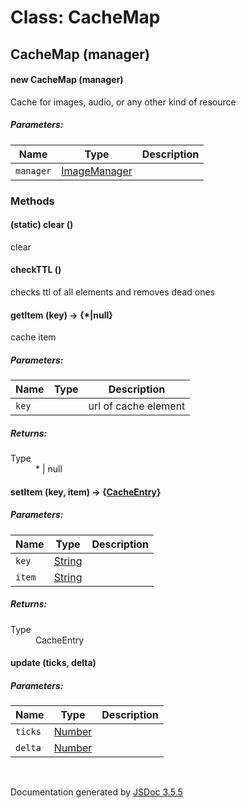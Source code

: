 # Class: CacheMap

## CacheMap (manager)

#### new CacheMap (manager)

Cache for images, audio, or any other kind of resource

##### Parameters:

| Name | Type | Description |
| --- | --- | --- |
| `manager` | [ImageManager](ImageManager.html) |  |

<dl>
</dl>

### Methods

#### (static) clear ()

clear
<dl>
</dl>

#### checkTTL ()

checks ttl of all elements and removes dead ones
<dl>
</dl>

#### getItem (key) → {*|null}

cache item

##### Parameters:

| Name | Type | Description |
| --- | --- | --- |
| `key` |  | url of cache element |

<dl>
</dl>

##### Returns:

<dl>
                <dt> Type </dt>
                <dd>
                    <span>*</span> | <span>null</span>
                </dd>
            </dl>

#### setItem (key, item) → {[CacheEntry](CacheEntry.html)}

##### Parameters:

| Name | Type | Description |
| --- | --- | --- |
| `key` | [String](String.html) |  |
| `item` | [String](String.html) |  |

<dl>
</dl>

##### Returns:

<dl>
                <dt> Type </dt>
                <dd>
                    <span><a>CacheEntry</a></span>
                </dd>
            </dl>

#### update (ticks, delta)

##### Parameters:

| Name | Type | Description |
| --- | --- | --- |
| `ticks` | [Number](Number.html) |  |
| `delta` | [Number](Number.html) |  |

<dl>
</dl>
 <br>

  Documentation generated by [JSDoc 3.5.5](https://github.com/jsdoc3/jsdoc)
